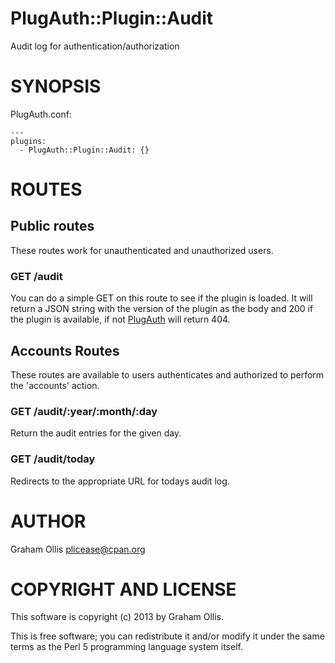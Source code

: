 # PlugAuth::Plugin::Audit

Audit log for authentication/authorization

# SYNOPSIS

PlugAuth.conf:

    ---
    plugins:
      - PlugAuth::Plugin::Audit: {}

# ROUTES

## Public routes

These routes work for unauthenticated and unauthorized users.

### GET /audit

You can do a simple GET on this route to see if the plugin is loaded.
It will return a JSON string with the version of the plugin as the body
and 200 if the plugin is available, if not [PlugAuth](http://search.cpan.org/perldoc?PlugAuth) will return 404.

## Accounts Routes

These routes are available to users authenticates and authorized to perform
the 'accounts' action.

### GET /audit/:year/:month/:day

Return the audit entries for the given day.

### GET /audit/today

Redirects to the appropriate URL for todays audit log.

# AUTHOR

Graham Ollis <plicease@cpan.org>

# COPYRIGHT AND LICENSE

This software is copyright (c) 2013 by Graham Ollis.

This is free software; you can redistribute it and/or modify it under
the same terms as the Perl 5 programming language system itself.
